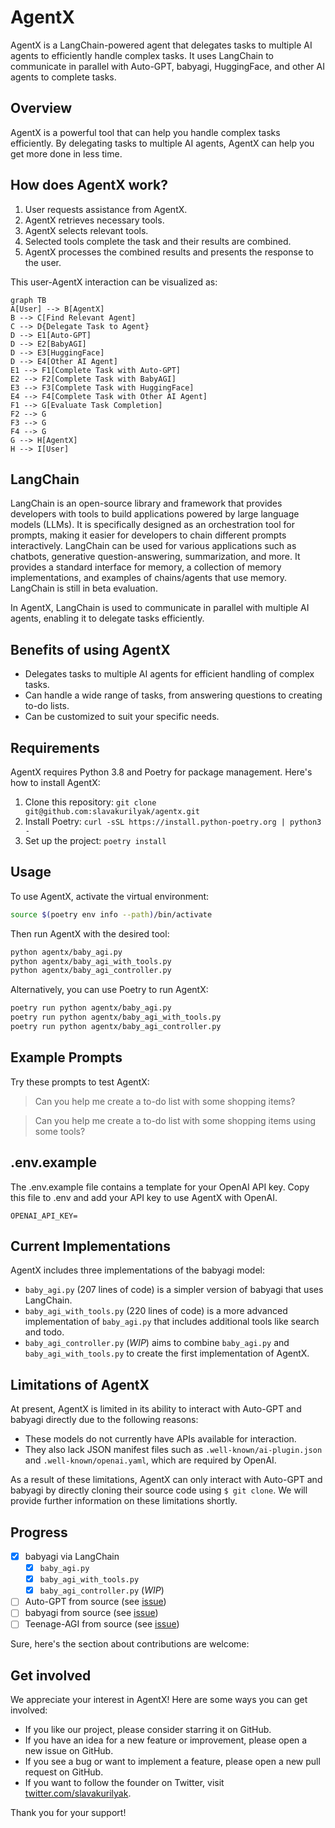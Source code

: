 # AgentX

AgentX is a LangChain-powered agent that delegates tasks to multiple AI agents to efficiently handle complex tasks. It uses LangChain to communicate in parallel with Auto-GPT, babyagi, HuggingFace, and other AI agents to complete tasks.

## Overview

AgentX is a powerful tool that can help you handle complex tasks efficiently. By delegating tasks to multiple AI agents, AgentX can help you get more done in less time.

## How does AgentX work?

1. User requests assistance from AgentX.
2. AgentX retrieves necessary tools.
3. AgentX selects relevant tools.
4. Selected tools complete the task and their results are combined.
5. AgentX processes the combined results and presents the response to the user.

This user-AgentX interaction can be visualized as:

```mermaid
graph TB
A[User] --> B[AgentX]
B --> C[Find Relevant Agent]
C --> D{Delegate Task to Agent}
D --> E1[Auto-GPT]
D --> E2[BabyAGI]
D --> E3[HuggingFace]
D --> E4[Other AI Agent]
E1 --> F1[Complete Task with Auto-GPT]
E2 --> F2[Complete Task with BabyAGI]
E3 --> F3[Complete Task with HuggingFace]
E4 --> F4[Complete Task with Other AI Agent]
F1 --> G[Evaluate Task Completion]
F2 --> G
F3 --> G
F4 --> G
G --> H[AgentX]
H --> I[User]
```

## LangChain

LangChain is an open-source library and framework that provides developers with tools to build applications powered by large language models (LLMs). It is specifically designed as an orchestration tool for prompts, making it easier for developers to chain different prompts interactively. LangChain can be used for various applications such as chatbots, generative question-answering, summarization, and more. It provides a standard interface for memory, a collection of memory implementations, and examples of chains/agents that use memory. LangChain is still in beta evaluation.

In AgentX, LangChain is used to communicate in parallel with multiple AI agents, enabling it to delegate tasks efficiently.

## Benefits of using AgentX

-  Delegates tasks to multiple AI agents for efficient handling of complex tasks.
-  Can handle a wide range of tasks, from answering questions to creating to-do lists.
-  Can be customized to suit your specific needs.

## Requirements

AgentX requires Python 3.8 and Poetry for package management. Here's how to install AgentX:

1. Clone this repository: `git clone git@github.com:slavakurilyak/agentx.git`
2. Install Poetry: `curl -sSL https://install.python-poetry.org | python3 -`
3. Set up the project: `poetry install`

## Usage

To use AgentX, activate the virtual environment:

```bash
source $(poetry env info --path)/bin/activate
```

Then run AgentX with the desired tool:

```bash
python agentx/baby_agi.py
python agentx/baby_agi_with_tools.py
python agentx/baby_agi_controller.py
```

Alternatively, you can use Poetry to run AgentX:

```bash
poetry run python agentx/baby_agi.py
poetry run python agentx/baby_agi_with_tools.py
poetry run python agentx/baby_agi_controller.py
```

## Example Prompts

Try these prompts to test AgentX:

> Can you help me create a to-do list with some shopping items?

> Can you help me create a to-do list with some shopping items using some tools?

## .env.example

The .env.example file contains a template for your OpenAI API key. Copy this file to .env and add your API key to use AgentX with OpenAI.

```
OPENAI_API_KEY=
```

## Current Implementations

AgentX includes three implementations of the babyagi model:

-  `baby_agi.py` (207 lines of code) is a simpler version of babyagi that uses LangChain.
-  `baby_agi_with_tools.py` (220 lines of code) is a more advanced implementation of `baby_agi.py` that includes additional tools like search and todo.
-  `baby_agi_controller.py` (*WIP*) aims to combine `baby_agi.py` and `baby_agi_with_tools.py` to create the first implementation of AgentX.

## Limitations of AgentX

At present, AgentX is limited in its ability to interact with Auto-GPT and babyagi directly due to the following reasons:

-  These models do not currently have APIs available for interaction.
-  They also lack JSON manifest files such as `.well-known/ai-plugin.json` and `.well-known/openai.yaml`, which are required by OpenAI.

As a result of these limitations, AgentX can only interact with Auto-GPT and babyagi by directly cloning their source code using `$ git clone`. We will provide further information on these limitations shortly.

## Progress

-  [x] babyagi via LangChain
    - [x] `baby_agi.py`
    - [x] `baby_agi_with_tools.py`
    - [x] `baby_agi_controller.py` (*WIP*)
- [ ] Auto-GPT from source (see [issue](https://github.com/slavakurilyak/agentx/issues/1))
- [ ] babyagi from source (see [issue](https://github.com/slavakurilyak/agentx/issues/2))
- [ ] Teenage-AGI from source (see [issue](https://github.com/slavakurilyak/agentx/issues/3))

Sure, here's the section about contributions are welcome:

## Get involved

We appreciate your interest in AgentX! Here are some ways you can get involved:

-   If you like our project, please consider starring it on GitHub.
-   If you have an idea for a new feature or improvement, please open a new issue on GitHub.
-   If you see a bug or want to implement a feature, please open a new pull request on GitHub.
-   If you want to follow the founder on Twitter, visit [twitter.com/slavakurilyak](https://twitter.com/slavakurilyak).

Thank you for your support!